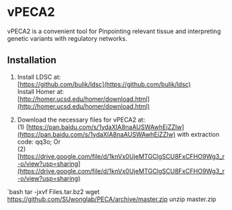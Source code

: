 # vPECA2
vPECA2 is a convenient tool for Pinpointing relevant tissue and interpreting genetic variants with regulatory networks.

## Installation

1.  Install LDSC at:<br>
[https://github.com/bulik/ldsc](https://github.com/bulik/ldsc)<br>
Install Homer at:<br>
[http://homer.ucsd.edu/homer/download.html](http://homer.ucsd.edu/homer/download.html)<br>

2.  Download the necessary files for vPECA2 at: <br>
(1) [https://pan.baidu.com/s/1ydaXIA8naAUSWAwhEjZZIw](https://pan.baidu.com/s/1ydaXIA8naAUSWAwhEjZZIw) with extraction code: qq3o; Or <br>
(2) [https://drive.google.com/file/d/1knVx0UjeMTGClgSCU8FxCFHO9Wg3_r-o/view?usp=sharing](https://drive.google.com/file/d/1knVx0UjeMTGClgSCU8FxCFHO9Wg3_r-o/view?usp=sharing) <br>

`bash
tar -jxvf Files.tar.bz2
wget https://github.com/SUwonglab/PECA/archive/master.zip
unzip master.zip

